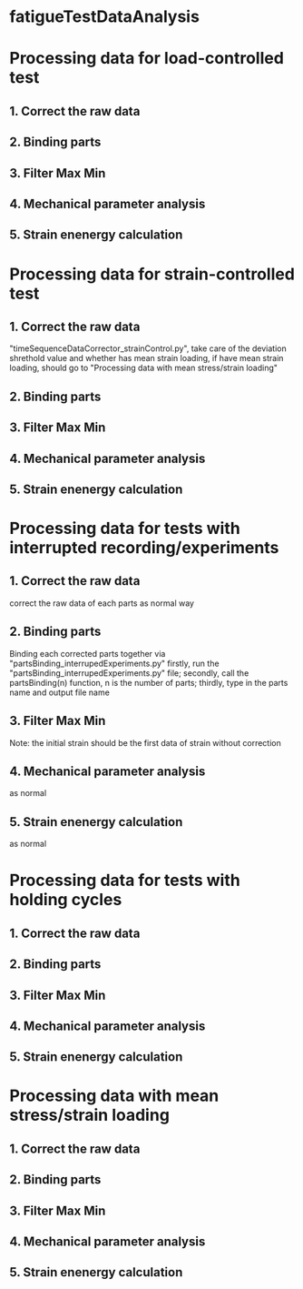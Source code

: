 # fatigueTestDataAnalysis
# Processing data for load-controlled test
## 1. Correct the raw data
## 2. Binding parts
## 3. Filter Max Min
## 4. Mechanical parameter analysis
## 5. Strain enenergy calculation


# Processing data for strain-controlled test
## 1. Correct the raw data
"timeSequenceDataCorrector_strainControl.py", take care of the deviation shrethold value and whether has mean strain loading,
if have mean strain loading, should go to "Processing data with mean stress/strain loading"
## 2. Binding parts
## 3. Filter Max Min
## 4. Mechanical parameter analysis
## 5. Strain enenergy calculation


# Processing data for tests with interrupted recording/experiments
## 1. Correct the raw data
correct the raw data of each parts as normal way
## 2. Binding parts
Binding each corrected parts together via "partsBinding_interrupedExperiments.py"
firstly, run the "partsBinding_interrupedExperiments.py" file; secondly, call the partsBinding(n) function, n is the number of parts; thirdly, type in the parts name and output file name
## 3. Filter Max Min
Note: the initial strain should be the first data of strain without correction
## 4. Mechanical parameter analysis
as normal
## 5. Strain enenergy calculation
as normal

# Processing data for tests with holding cycles
## 1. Correct the raw data
## 2. Binding parts
## 3. Filter Max Min
## 4. Mechanical parameter analysis
## 5. Strain enenergy calculation


# Processing data with mean stress/strain loading
## 1. Correct the raw data
## 2. Binding parts
## 3. Filter Max Min
## 4. Mechanical parameter analysis
## 5. Strain enenergy calculation
